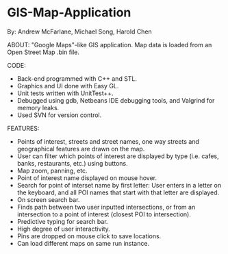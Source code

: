 # GIS-Map-Application

By: Andrew McFarlane, Michael Song, Harold Chen

ABOUT:
"Google Maps"-like GIS application. Map data is loaded from an Open Street Map .bin file.

CODE:
- Back-end programmed with C++ and STL.
- Graphics and UI done with Easy GL.
- Unit tests written with UnitTest++.
- Debugged using gdb, Netbeans IDE debugging tools, and Valgrind for memory leaks.
- Used SVN for version control.

FEATURES:
- Points of interest, streets and street names, one way streets and geographical features are drawn on the map.
- User can filter which points of interest are displayed by type (i.e. cafes, banks, restaurants, etc.) using buttons.
- Map zoom, panning, etc.
- Point of interest name displayed on mouse hover.
- Search for point of interset name by first letter: User enters in a letter on the keyboard, and all POI names that start with that letter are displayed.
- On screen search bar.
- Finds path between two user inputted intersections, or from an intersection to a point of interest (closest POI to intersection).
- Predictive typing for search bar.
- High degree of user interactivity.
- Pins are dropped on mouse click to save locations.
- Can load different maps on same run instance.
